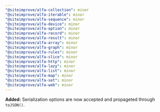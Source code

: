 ```yaml
---
"@siteimprove/alfa-collection": minor
"@siteimprove/alfa-iterable": minor
"@siteimprove/alfa-sequence": minor
"@siteimprove/alfa-device": minor
"@siteimprove/alfa-option": minor
"@siteimprove/alfa-record": minor
"@siteimprove/alfa-result": minor
"@siteimprove/alfa-array": minor
"@siteimprove/alfa-graph": minor
"@siteimprove/alfa-rules": minor
"@siteimprove/alfa-slice": minor
"@siteimprove/alfa-http": minor
"@siteimprove/alfa-lazy": minor
"@siteimprove/alfa-list": minor
"@siteimprove/alfa-map": minor
"@siteimprove/alfa-set": minor
"@siteimprove/alfa-web": minor
---
```


**Added:** Serialization options are now accepted and propageted through `toJSON()`.
